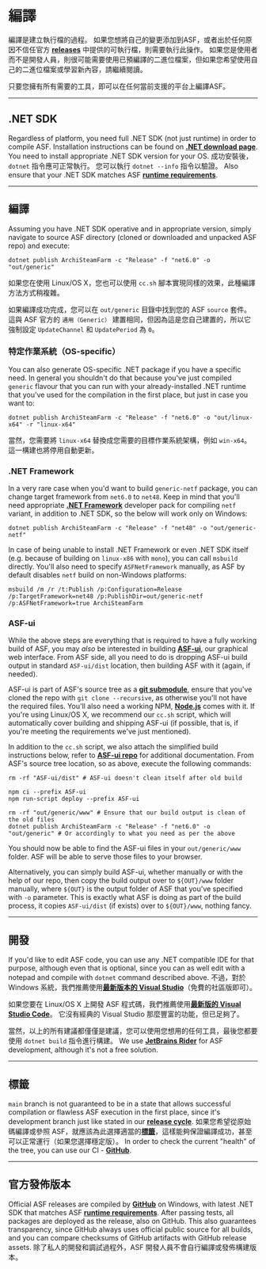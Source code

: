 # 編譯

編譯是建立執行檔的過程。 如果您想將自己的變更添加到ASF，或者出於任何原因不信任官方 **[releases](https://github.com/JustArchiNET/ArchiSteamFarm/releases)** 中提供的可執行檔，則需要執行此操作。 如果您是使用者而不是開發人員，則很可能需要使用已預編譯的二進位檔案，但如果您希望使用自己的二進位檔案或學習新內容，請繼續閱讀。

只要您擁有所有需要的工具，即可以在任何當前支援的平台上編譯ASF。

---

## .NET SDK

Regardless of platform, you need full .NET SDK (not just runtime) in order to compile ASF. Installation instructions can be found on **[.NET download page](https://dotnet.microsoft.com/download)**. You need to install appropriate .NET SDK version for your OS. 成功安裝後，`dotnet` 指令應可正常執行。 您可以執行 `dotnet --info` 指令以驗證。 Also ensure that your .NET SDK matches ASF **[runtime requirements](https://github.com/JustArchiNET/ArchiSteamFarm/wiki/Compatibility#runtime-requirements)**.

---

## 編譯

Assuming you have .NET SDK operative and in appropriate version, simply navigate to source ASF directory (cloned or downloaded and unpacked ASF repo) and execute:

```shell
dotnet publish ArchiSteamFarm -c "Release" -f "net6.0" -o "out/generic"
```

如果您在使用 Linux/OS X，您也可以使用 `cc.sh` 腳本實現同樣的效果，此種編譯方法方式稍複雜。

如果編譯成功完成，您可以在 `out/generic` 目錄中找到您的 ASF `source` 套件。 這與 ASF 官方的 `通用（Generic）` 建置相同，但因為這是您自己建置的，所以它強制設定 `UpdateChannel` 和 `UpdatePeriod` 為 `0`。

### 特定作業系統（OS-specific）

You can also generate OS-specific .NET package if you have a specific need. In general you shouldn't do that because you've just compiled `generic` flavour that you can run with your already-installed .NET runtime that you've used for the compilation in the first place, but just in case you want to:

```shell
dotnet publish ArchiSteamFarm -c "Release" -f "net6.0" -o "out/linux-x64" -r "linux-x64"
```

當然，您需要將 `linux-x64` 替換成您需要的目標作業系統架構，例如 `win-x64`。 這一構建也將停用自動更新。

### .NET Framework

In a very rare case when you'd want to build `generic-netf` package, you can change target framework from `net6.0` to `net48`. Keep in mind that you'll need appropriate **[.NET Framework](https://dotnet.microsoft.com/download/visual-studio-sdks)** developer pack for compiling `netf` variant, in addition to .NET SDK, so the below will work only on Windows:

```shell
dotnet publish ArchiSteamFarm -c "Release" -f "net48" -o "out/generic-netf"
```

In case of being unable to install .NET Framework or even .NET SDK itself (e.g. because of building on `linux-x86` with `mono`), you can call `msbuild` directly. You'll also need to specify `ASFNetFramework` manually, as ASF by default disables `netf` build on non-Windows platforms:

```shell
msbuild /m /r /t:Publish /p:Configuration=Release /p:TargetFramework=net48 /p:PublishDir=out/generic-netf /p:ASFNetFramework=true ArchiSteamFarm
```

### ASF-ui

While the above steps are everything that is required to have a fully working build of ASF, you may *also* be interested in building **[ASF-ui](https://github.com/JustArchiNET/ArchiSteamFarm/wiki/IPC#asf-ui)**, our graphical web interface. From ASF side, all you need to do is dropping ASF-ui build output in standard `ASF-ui/dist` location, then building ASF with it (again, if needed).

ASF-ui is part of ASF's source tree as a **[git submodule](https://git-scm.com/book/en/v2/Git-Tools-Submodules)**, ensure that you've cloned the repo with `git clone --recursive`, as otherwise you'll not have the required files. You'll also need a working NPM, **[Node.js](https://nodejs.org)** comes with it. If you're using Linux/OS X, we recommend our `cc.sh` script, which will automatically cover building and shipping ASF-ui (if possible, that is, if you're meeting the requirements we've just mentioned).

In addition to the `cc.sh` script, we also attach the simplified build instructions below, refer to **[ASF-ui repo](https://github.com/JustArchiNET/ASF-ui)** for additional documentation. From ASF's source tree location, so as above, execute the following commands:

```shell
rm -rf "ASF-ui/dist" # ASF-ui doesn't clean itself after old build

npm ci --prefix ASF-ui
npm run-script deploy --prefix ASF-ui

rm -rf "out/generic/www" # Ensure that our build output is clean of the old files
dotnet publish ArchiSteamFarm -c "Release" -f "net6.0" -o "out/generic" # Or accordingly to what you need as per the above
```

You should now be able to find the ASF-ui files in your `out/generic/www` folder. ASF will be able to serve those files to your browser.

Alternatively, you can simply build ASF-ui, whether manually or with the help of our repo, then copy the build output over to `${OUT}/www` folder manually, where `${OUT}` is the output folder of ASF that you've specified with `-o` parameter. This is exactly what ASF is doing as part of the build process, it copies `ASF-ui/dist` (if exists) over to `${OUT}/www`, nothing fancy.

---

## 開發

If you'd like to edit ASF code, you can use any .NET compatible IDE for that purpose, although even that is optional, since you can as well edit with a notepad and compile with `dotnet` command described above. 不過，對於 Windows 系統，我們推薦使用​**[最新版本的 Visual Studio](https://visualstudio.microsoft.com/downloads)**（免費的社區版即可）。

如果您要在 Linux/OS X 上開發 ASF 程式碼，我們推薦使用​**[最新版的 Visual Studio Code](https://code.visualstudio.com/download)**。 它沒有經典的 Visual Studio 那麼豐富的功能，但已足夠了。

當然，以上的所有建議都僅僅是建議，您可以使用您想用的任何工具，最後您都要使用 `dotnet build` 指令進行構建。 We use **[JetBrains Rider](https://www.jetbrains.com/rider)** for ASF development, although it's not a free solution.

---

## 標籤

`main` branch is not guaranteed to be in a state that allows successful compilation or flawless ASF execution in the first place, since it's development branch just like stated in our **[release cycle](https://github.com/JustArchiNET/ArchiSteamFarm/wiki/Release-cycle)**. 如果您希望從原始碼編譯或參照 ASF，就應該為此選擇適當的​**[標籤](https://github.com/JustArchiNET/ArchiSteamFarm/tags)**，這樣能夠保證編譯成功，甚至可以正常運行（如果您選擇穩定版）。 In order to check the current "health" of the tree, you can use our CI - **[GitHub](https://github.com/JustArchiNET/ArchiSteamFarm/actions/workflows/ci.yml?query=branch%3Amain)**.

---

## 官方發佈版本

Official ASF releases are compiled by **[GitHub](https://github.com/JustArchiNET/ArchiSteamFarm/actions)** on Windows, with latest .NET SDK that matches ASF **[runtime requirements](https://github.com/JustArchiNET/ArchiSteamFarm/wiki/Compatibility#runtime-requirements)**. After passing tests, all packages are deployed as the release, also on GitHub. This also guarantees transparency, since GitHub always uses official public source for all builds, and you can compare checksums of GitHub artifacts with GitHub release assets. 除了私人的開發和調試過程外，ASF 開發人員不會自行編譯或發佈構建版本。